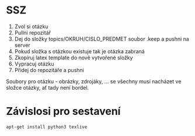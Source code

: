 # SSZ

1) Zvol si otázku
1) Pullni repozitář
1) Dej do složky topics/OKRUH/CISLO\_PREDMET soubor .keep a pushni na server
1) Pokud složka s otázkou existuje tak je otázka zabraná
1) Zkopíruj latex template do nově vytvořené složky
1) Vypracuj otázku
1) Přidej do repozitáře a pushni

Soubory pro otázku - obrázky, zdrojáky, ... se všechny musí
nacházet ve složce otázky, ať tady není bordel.


# Závislosi pro sestavení

```
apt-get install python3 texlive
```



